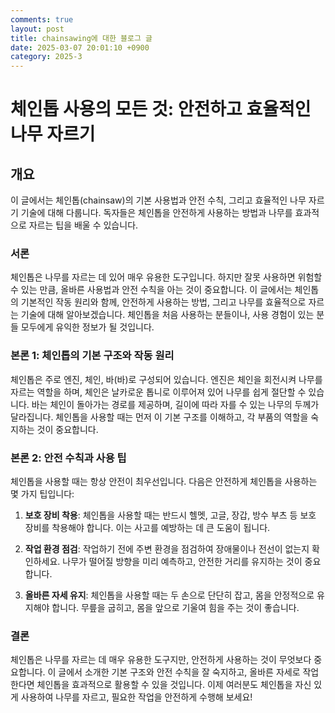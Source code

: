 ```yaml
---
comments: true
layout: post
title: chainsawing에 대한 블로그 글
date: 2025-03-07 20:01:10 +0900
category: 2025-3
---
```


# 체인톱 사용의 모든 것: 안전하고 효율적인 나무 자르기

## 개요
이 글에서는 체인톱(chainsaw)의 기본 사용법과 안전 수칙, 그리고 효율적인 나무 자르기 기술에 대해 다룹니다. 독자들은 체인톱을 안전하게 사용하는 방법과 나무를 효과적으로 자르는 팁을 배울 수 있습니다.

### 서론
체인톱은 나무를 자르는 데 있어 매우 유용한 도구입니다. 하지만 잘못 사용하면 위험할 수 있는 만큼, 올바른 사용법과 안전 수칙을 아는 것이 중요합니다. 이 글에서는 체인톱의 기본적인 작동 원리와 함께, 안전하게 사용하는 방법, 그리고 나무를 효율적으로 자르는 기술에 대해 알아보겠습니다. 체인톱을 처음 사용하는 분들이나, 사용 경험이 있는 분들 모두에게 유익한 정보가 될 것입니다.

### 본론 1: 체인톱의 기본 구조와 작동 원리
체인톱은 주로 엔진, 체인, 바(바)로 구성되어 있습니다. 엔진은 체인을 회전시켜 나무를 자르는 역할을 하며, 체인은 날카로운 톱니로 이루어져 있어 나무를 쉽게 절단할 수 있습니다. 바는 체인이 돌아가는 경로를 제공하며, 길이에 따라 자를 수 있는 나무의 두께가 달라집니다. 체인톱을 사용할 때는 먼저 이 기본 구조를 이해하고, 각 부품의 역할을 숙지하는 것이 중요합니다.

### 본론 2: 안전 수칙과 사용 팁
체인톱을 사용할 때는 항상 안전이 최우선입니다. 다음은 안전하게 체인톱을 사용하는 몇 가지 팁입니다:

1. **보호 장비 착용**: 체인톱을 사용할 때는 반드시 헬멧, 고글, 장갑, 방수 부츠 등 보호 장비를 착용해야 합니다. 이는 사고를 예방하는 데 큰 도움이 됩니다.

2. **작업 환경 점검**: 작업하기 전에 주변 환경을 점검하여 장애물이나 전선이 없는지 확인하세요. 나무가 떨어질 방향을 미리 예측하고, 안전한 거리를 유지하는 것이 중요합니다.

3. **올바른 자세 유지**: 체인톱을 사용할 때는 두 손으로 단단히 잡고, 몸을 안정적으로 유지해야 합니다. 무릎을 굽히고, 몸을 앞으로 기울여 힘을 주는 것이 좋습니다.

### 결론
체인톱은 나무를 자르는 데 매우 유용한 도구지만, 안전하게 사용하는 것이 무엇보다 중요합니다. 이 글에서 소개한 기본 구조와 안전 수칙을 잘 숙지하고, 올바른 자세로 작업한다면 체인톱을 효과적으로 활용할 수 있을 것입니다. 이제 여러분도 체인톱을 자신 있게 사용하여 나무를 자르고, 필요한 작업을 안전하게 수행해 보세요!